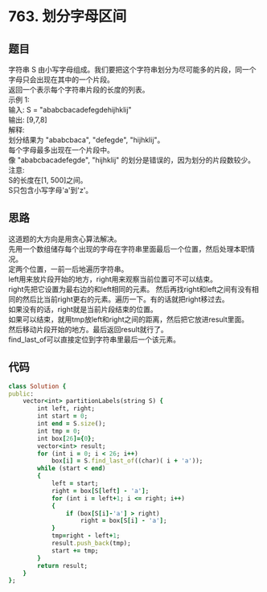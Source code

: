 # 763. 划分字母区间
## 题目
字符串 S 由小写字母组成。我们要把这个字符串划分为尽可能多的片段，同一个字母只会出现在其中的一个片段。           
返回一个表示每个字符串片段的长度的列表。           
示例 1:          
输入: S = "ababcbacadefegdehijhklij"         
输出: [9,7,8]       
解释:      
划分结果为 "ababcbaca", "defegde", "hijhklij"。       
每个字母最多出现在一个片段中。         
像 "ababcbacadefegde", "hijhklij" 的划分是错误的，因为划分的片段数较少。        
注意:      
S的长度在[1, 500]之间。      
S只包含小写字母'a'到'z'。      
## 思路
这道题的大方向是用贪心算法解决。       
先用一个数组储存每个出现的字母在字符串里面最后一个位置，然后处理本职情况。         
定两个位置，一前一后地遍历字符串。      
left用来放片段开始的地方，right用来观察当前位置可不可以结束。          
right先把它设置为最右边的和left相同的元素。
然后再找right和left之间有没有相同的然后比当前right更右的元素。遍历一下。有的话就把right移过去。    
如果没有的话，right就是当前片段结束的位置。       
如果可以结束，就用tmp放left和right之间的距离，然后把它放进result里面。      
然后移动片段开始的地方。最后返回result就行了。         
find_last_of可以直接定位到字符串里最后一个该元素。         
## 代码
```ruby
class Solution {
public:
    vector<int> partitionLabels(string S) {
        int left, right;
        int start = 0;
        int end = S.size();
        int tmp = 0;
        int box[26]={0};
        vector<int> result;
        for (int i = 0; i < 26; i++)
            box[i] = S.find_last_of((char)( i + 'a'));
        while (start < end)
        {
            left = start;
            right = box[S[left] - 'a'];
            for (int i = left+1; i <= right; i++)
            {
                if (box[S[i]-'a'] > right) 
                    right = box[S[i] - 'a'];
            }
            tmp=right - left+1;
            result.push_back(tmp);
            start += tmp;
        }
        return result;
    }
};
```
